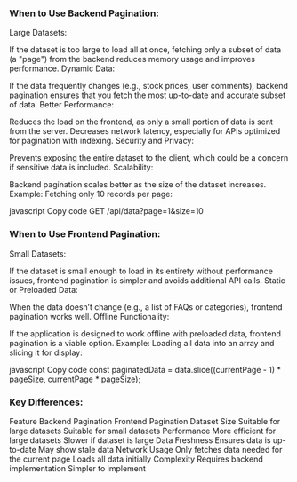 ### When to Use Backend Pagination:
Large Datasets:

If the dataset is too large to load all at once, fetching only a subset of data (a "page") from the backend reduces memory usage and improves performance.
Dynamic Data:

If the data frequently changes (e.g., stock prices, user comments), backend pagination ensures that you fetch the most up-to-date and accurate subset of data.
Better Performance:

Reduces the load on the frontend, as only a small portion of data is sent from the server.
Decreases network latency, especially for APIs optimized for pagination with indexing.
Security and Privacy:

Prevents exposing the entire dataset to the client, which could be a concern if sensitive data is included.
Scalability:

Backend pagination scales better as the size of the dataset increases.
Example: Fetching only 10 records per page:

javascript
Copy code
GET /api/data?page=1&size=10


### When to Use Frontend Pagination:
Small Datasets:

If the dataset is small enough to load in its entirety without performance issues, frontend pagination is simpler and avoids additional API calls.
Static or Preloaded Data:

When the data doesn’t change (e.g., a list of FAQs or categories), frontend pagination works well.
Offline Functionality:

If the application is designed to work offline with preloaded data, frontend pagination is a viable option.
Example: Loading all data into an array and slicing it for display:

javascript
Copy code
const paginatedData = data.slice((currentPage - 1) * pageSize, currentPage * pageSize);
### Key Differences:
Feature	Backend Pagination	Frontend Pagination
Dataset Size	Suitable for large datasets	Suitable for small datasets
Performance	More efficient for large datasets	Slower if dataset is large
Data Freshness	Ensures data is up-to-date	May show stale data
Network Usage	Only fetches data needed for the current page	Loads all data initially
Complexity	Requires backend implementation	Simpler to implement
